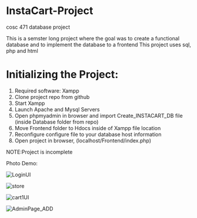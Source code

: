 # InstaCart-Project
cosc 471 database project 

This is a semster long project where the goal was to create a functional database and to implement the database to a frontend 
This project uses sql, php and html 
# Initializing the Project:
1. Required software: Xampp 
2. Clone project repo from github 
3. Start Xampp
4. Launch Apache and Mysql Servers 
6. Open phpmyadmin in browser and import Create_INSTACART_DB file (inside Database folder from repo)
7. Move Frontend folder to Hdocs inside of Xampp file location
8. Reconfigure configure file to your database host information
9. Open project in browser, (localhost/Frontend/index.php)

NOTE:Project is incomplete

Photo Demo:

![LoginUI](https://user-images.githubusercontent.com/62031371/162801001-033f57cc-74c6-4e70-85fc-70fdb569bec9.jpg)

![store](https://user-images.githubusercontent.com/62031371/163033111-ed375853-5bb8-4d0b-b6a2-5343c0f01c5a.jpg)

![cart1UI](https://user-images.githubusercontent.com/62031371/162801012-ebfb0b4a-31b6-4e4f-90d6-1df848b4bc33.jpg)

![AdminPage_ADD](https://user-images.githubusercontent.com/62031371/162801033-a121b87e-d44a-4301-80a3-2b0d38d1d439.jpg)
